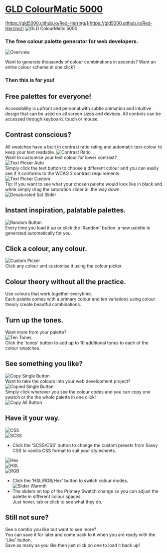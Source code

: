 # [GLD ColourMatic 5000](https://gld5000.github.io/Red-Herring/)

[https://gld5000.github.io/Red-Herring/](https://gld5000.github.io/Red-Herring/)
![GLD ColourMatic 5000](./media/img/screenshots/title-bar-b.jpg)

### The free colour palette generator for web developers.

![Overview](./media/img/screenshots/Overview.jpg)

Want to generate thousands of colour combinations in seconds?
Want an entire colour scheme in one click?

### Then this is for you!

## Free palettes for everyone!

Accessibility is upfront and personal with subtle animation and intuitive design that can be used on all screen sizes and devices.
All controls can be accessed through keyboard, touch or mouse.

## Contrast conscious?

All swatches have a built in contrast ratio rating and automatic text-colour to keep your text readable.
![Contrast Ratio](./media/img/screenshots/Contrast%20Ratio.jpg)  
Want to customise your text colour for lower contrast?  
![Text Picker Auto](./media/img/screenshots/Text%20Picker%20Auto.jpg)  
Simply click the text button to choose a different colour and you can easily see if it conforms to the WCAG 2 contrast requirements.  
![Text Picker Custom](./media/img/screenshots/Text%20Picker%20Custom.jpg)  
 Tip: If you want to see what your chosen palette would look like in black and white simply drag the saturation slider all the way down.  
 ![Desaturated Sat Slider](./media/img/screenshots/Desaturated%20Sat%20Slider.jpg)

## Instant inspiration, palatable palettes.

![Random Button](./media/img/screenshots/Random%20Button.jpg)  
Every time you load it up or click the 'Random' button, a new palette is generated automatically for you.

## Click a colour, any colour.

![Custom Picker](./media/img/screenshots/Custom%20Picker.jpg)  
Click any colour and customise it using the colour picker.

## Colour theory without all the practice.

Use colours that work together everytime.  
Each palette comes with a primary colour and ten variations using colour theory create beautful combinations.

## Turn up the tones.

Want more from your palette?  
![Ten Tones](./media/img/screenshots/Ten%20Tones.jpg)  
Click the 'tones' button to add up to 10 additional tones to each of the colour swatches.

## See something you like?

![Copy Single Button](./media/img/screenshots/Copy%20Single%20Swatch.jpg)  
Want to take the colours into your web development project?  
![Copied Single Button](./media/img/screenshots/Copied%20Single%20Swatch.jpg)  
Simply click wherever you see the colour codes and you can copy one swatch or the the whole palette in one click!  
![Copy All Button](./media/img/screenshots/Copied%20All.jpg)

## Have it your way.

![CSS](./media/img/screenshots/CSS%20Mode.jpg)  
![SCSS](./media/img/screenshots/SCSS%20Mode.jpg)

- Click the 'SCSS/CSS' button to change the custom presets from Sassy CSS to vanilla CSS format to suit your stylesheets.

![Hex](./media/img/screenshots/Hex.jpg)  
![HSL](./media/img/screenshots/HSL.jpg)  
![RGB](./media/img/screenshots/RGB.jpg)

- Click the 'HSL/RGB/Hex' button to switch colour modes.  
  ![Slider Warmth](./media/img/screenshots/Slider%20Warmth.jpg)
- The sliders on top of the Primary Swatch change so you can adjust the palette in different colour spaces.  
  Just hover, tab or click to see what they do.

## Still not sure?

See a combo you like but want to see more?  
You can save it for later and come back to it when you are ready with the 'Like' button.  
Save as many as you like then just click on one to load it back up!
